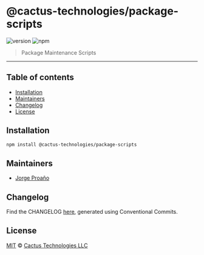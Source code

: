 # @cactus-technologies/package-scripts

![version](https://img.shields.io/badge/version-0.1.0-green.svg)
![npm](https://img.shields.io/badge/npm-private-red.svg)

> Package Maintenance Scripts

---

## Table of contents

-   [Installation](#installation)
-   [Maintainers](#maintainers)
-   [Changelog](#changelog)
-   [License](#license)

## Installation

```sh
npm install @cactus-technologies/package-scripts
```

## Maintainers

-   [Jorge Proaño](http://www.hidden-node-problem.com)

## Changelog

Find the CHANGELOG [here](CHANGELOG.md), generated using Conventional Commits.

## License

[MIT](LICENSE) © [Cactus Technologies LLC](http://www.cactus.is)
